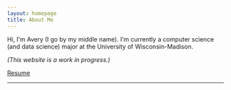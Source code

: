```yaml
---
layout: homepage
title: About Me
---
```


Hi, I'm Avery (I go by my middle name). I'm currently a computer science (and data science) major at the University of Wisconsin-Madison.

_(This website is a work in progress.)_

[Resume](/assets/Resume-2021-Feb-11.pdf)

---
